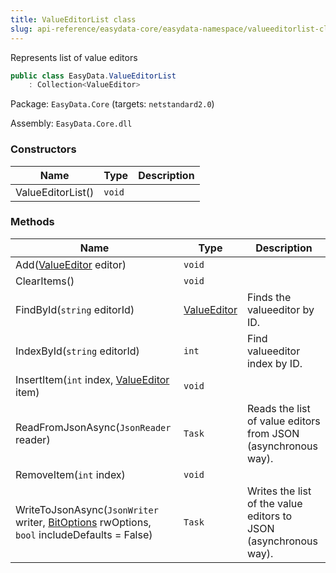 ```yaml
---
title: ValueEditorList class
slug: api-reference/easydata-core/easydata-namespace/valueeditorlist-class
---
```



Represents list of value editors
```csharp
public class EasyData.ValueEditorList
    : Collection<ValueEditor>

```
Package: `EasyData.Core` (targets: `netstandard2.0`)

Assembly: `EasyData.Core.dll`

### Constructors

| Name | Type | Description | 
| --- | --- | --- | 
| ValueEditorList() | `void` |  | 


### Methods

| Name | Type | Description | 
| --- | --- | --- | 
| Add([ValueEditor](/api-reference/easydata-core/easydata-namespace/valueeditor-class) editor) | `void` |  | 
| ClearItems() | `void` |  | 
| FindById(`string` editorId) | [ValueEditor](/api-reference/easydata-core/easydata-namespace/valueeditor-class) | Finds the valueeditor by ID. | 
| IndexById(`string` editorId) | `int` | Find valueeditor index by ID. | 
| InsertItem(`int` index, [ValueEditor](/api-reference/easydata-core/easydata-namespace/valueeditor-class) item) | `void` |  | 
| ReadFromJsonAsync(`JsonReader` reader) | `Task` | Reads the list of value editors from JSON (asynchronous way). | 
| RemoveItem(`int` index) | `void` |  | 
| WriteToJsonAsync(`JsonWriter` writer, [BitOptions](/api-reference/easydata-core/easydata-namespace/bitoptions-class) rwOptions, `bool` includeDefaults = False) | `Task` | Writes the list of the value editors to JSON (asynchronous way). |
